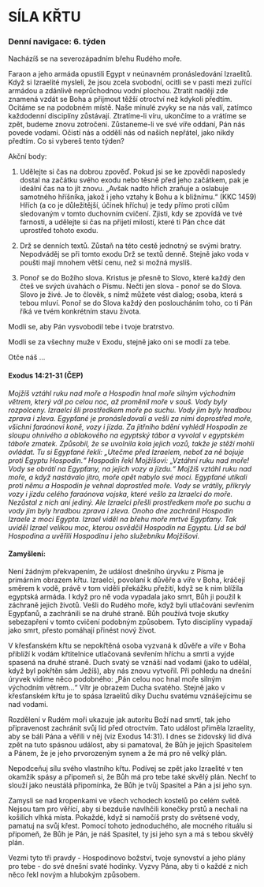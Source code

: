 # SÍLA KŘTU

### Denní navigace: 6. týden

Nacházíš se na severozápadním břehu Rudého moře.

Faraon a jeho armáda opustili Egypt v neúnavném pronásledování Izraelitů. Když si Izraelité mysleli, že jsou zcela svobodní, ocitli se v pasti mezi zuřící armádou a zdánlivě neprůchodnou vodní plochou. Ztratit naději zde znamená vzdát se Boha a přijmout těžší otroctví než kdykoli předtím. Ocitáme se na podobném místě. Naše minulé zvyky se na nás valí, zatímco každodenní disciplíny zůstávají. Ztratíme-li víru, ukončíme to a vrátíme se zpět, budeme znovu zotročeni. Zůstaneme-li ve své víře oddaní, Pán nás povede vodami. Očistí nás a oddělí nás od našich nepřátel, jako nikdy předtím. Co si vybereš tento týden?

Akční body:
1. Udělejte si čas na dobrou zpověď. Pokud jsi se ke zpovědi naposledy dostal na začátku svého exodu nebo těsně před jeho začátkem, pak je ideální čas na to jít znovu. „Avšak nadto hřích zraňuje a oslabuje samotného hříšníka, jakož i jeho vztahy k Bohu a k bližnímu.“ (KKC 1459) Hřích (a co je důležitější, účinek hříchu) je tedy přímo proti cílům sledovaným v tomto duchovním cvičení. Zjisti, kdy se zpovídá ve tvé farnosti, a udělejte si čas na přijetí milostí, které ti Pán chce dát uprostřed tohoto exodu.

2. Drž se denních textů. Zůstaň na této cestě jednotný se svými bratry. Nepodváděj se při tomto exodu Drž se textů denně. Stejně jako voda v poušti mají mnohem větší cenu, než si možná myslíš.

3. Ponoř se do Božího slova. Kristus je přesně to Slovo, které každý den čteš ve svých úvahách o Písmu. Nečti jen slova - ponoř se do Slova. Slovo je živé. Je to člověk, s nímž můžete vést dialog; osoba, která s tebou mluví. Ponoř se do Slova každý den posloucháním toho, co ti Pán říká ve tvém konkrétním stavu života.

Modli se, aby Pán vysvobodil tebe i tvoje bratrstvo.

Modli se za všechny muže v Exodu, stejně jako oni se modlí za tebe.

Otče náš …


#### Exodus 14:21-31 (ČEP)
*Mojžíš vztáhl ruku nad moře a Hospodin hnal moře silným východním větrem, který vál po celou noc, až proměnil moře v souš. Vody byly rozpolceny. Izraelci šli prostředkem moře po suchu. Vody jim byly hradbou zprava i zleva. Egypťané je pronásledovali a vešli za nimi doprostřed moře, všichni faraónovi koně, vozy i jízda. Za jitřního bdění vyhlédl Hospodin ze sloupu ohnivého a oblakového na egyptský tábor a vyvolal v egyptském táboře zmatek. Způsobil, že se uvolnila kola jejich vozů, takže je stěží mohli ovládat. Tu si Egypťané řekli: „Utečme před Izraelem, neboť za ně bojuje proti Egyptu Hospodin.“ Hospodin řekl Mojžíšovi: „Vztáhni ruku nad moře! Vody se obrátí na Egypťany, na jejich vozy a jízdu.“ Mojžíš vztáhl ruku nad moře, a když nastávalo jitro, moře opět nabylo své moci. Egypťané utíkali proti němu a Hospodin je vehnal doprostřed moře. Vody se vrátily, přikryly vozy i jízdu celého faraónova vojska, které vešlo za Izraelci do moře. Nezůstal z nich ani jediný. Ale Izraelci přešli prostředkem moře po suchu a vody jim byly hradbou zprava i zleva. Onoho dne zachránil Hospodin Izraele z moci Egypta. Izrael viděl na břehu moře mrtvé Egypťany. Tak uviděl Izrael velikou moc, kterou osvědčil Hospodin na Egyptu. Lid se bál Hospodina a uvěřili Hospodinu i jeho služebníku Mojžíšovi.*

#### Zamyšlení:
Není žádným překvapením, že událost dnešního úryvku z Písma je primárním obrazem křtu. Izraelci, povolaní k důvěře a víře v Boha, kráčejí směrem k vodě, právě v tom viděli překážku přežití, když se k nim blížila egyptská armáda. I když pro ně voda vypadala jako smrt, Bůh ji použil k záchraně jejich životů. Vešli do Rudého moře, když byli utlačováni sevřením Egypťanů, a zachránili se na druhé straně. Bůh používá tvoje skutky sebezapření v tomto cvičení podobným způsobem. Tyto disciplíny vypadají jako smrt, přesto pomáhají přinést nový život.

V křesťanském křtu se nepokřtěná osoba vyzvaná k důvěře a víře v Boha přiblíží k vodám křtitelnice utlačovaná sevřením hříchu a smrti a vyjde spasená na druhé straně. Duch svatý se vznáší nad vodami (jako to udělal, když byl pokřtěn sám Ježíš), aby nás znovu vytvořil. Při pohledu na dnešní úryvek vidíme něco podobného: „Pán celou noc hnal moře silným východním větrem…“ Vítr je obrazem Ducha svatého. Stejně jako v křesťanském křtu je to spása Izraelitů díky Duchu svatému vznášejícímu se nad vodami.

Rozdělení v Rudém moři ukazuje jak autoritu Boží nad smrtí, tak jeho připravenost zachránit svůj lid před otroctvím. Tato událost přiměla Izraelity, aby se báli Pána a věřili v něj (viz Exodus 14:31). I dnes se židovský lid dívá zpět na tuto spásnou událost, aby si pamatoval, že Bůh je jejich Spasitelem a Pánem, že je jeho prvorozeným synem a že má pro ně velký plán.

Nepodceňuj sílu svého vlastního křtu. Podívej se zpět jako Izraelité v ten okamžik spásy a připomeň si, že Bůh má pro tebe také skvělý plán. Nechť to slouží jako neustálá připomínka, že Bůh je tvůj Spasitel a Pán a jsi jeho syn.

Zamysli se nad kropenkami ve všech vchodech kostelů po celém světě. Nejsou tam pro věřící, aby si bezduše navlhčili konečky prstů a nechali na košilích vlhká místa. Pokaždé, když si namočíš prsty do světsené vody, pamatuj na svůj křest. Pomocí tohoto jednoduchého, ale mocného rituálu si připomeň, že Bůh je Pán, je náš Spasitel, ty jsi jeho syn a má s tebou skvělý plán.

Vezmi tyto tři pravdy - Hospodinovo božství, tvoje synovství a jeho plány pro tebe - do své dnešní svaté hodinky. Vyzvy Pána, aby ti o každé z nich něco řekl novým a hlubokým způsobem.   
